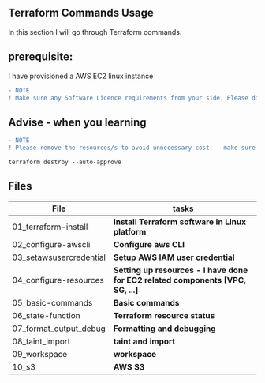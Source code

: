 ## Terraform Commands Usage
In this section I will go through Terraform commands.

## prerequisite:
I have provisioned a AWS EC2 linux instance

```diff
- NOTE
! Make sure any Software Licence requirements from your side. Please do modify path or vriables based on your own setup. 
```

## Advise - when you learning
```diff
- NOTE
! Please remove the resources/s to avoid unnecessary cost -- make sure you are in right workspace before executing destroy command 
```
```
terraform destroy --auto-approve
```
## Files

File                 | tasks
---------------------- | ----------------------------------------------------------------------
01_terraform-install   |  **Install Terraform software in Linux platform**
02_configure-awscli    |  **Configure aws CLI**
03_setawsusercredential|  **Setup AWS IAM user credential**
04_configure-resources |  **Setting up resources - I have done for EC2 related components [VPC, SG, ...]**
05_basic-commands      | **Basic commands**
06_state-function      |  **Terraform resource status**
07_format_output_debug | **Formatting and debugging**
08_taint_import        | **taint and import**  
09_workspace           | **workspace**
10_s3                  |**AWS S3**
```
